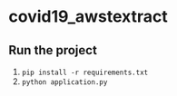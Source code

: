 # covid19_awstextract

## Run the project 

1. `pip install -r requirements.txt`
2. `python application.py`
